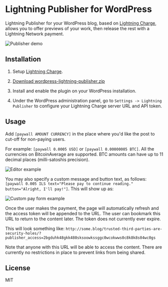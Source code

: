 # Lightning Publisher for WordPress

Lightning Publisher for your WordPress blog, based on [Lightning Charge](https://github.com/ElementsProject/lightning-charge), allows you to offer previews of your work, then release the rest with a Lightning Network payment.

![Publisher demo](https://i.imgur.com/7uaQ2Ow.gif)

## Installation

1. Setup [Lightning Charge](https://github.com/ElementsProject/lightning-charge).

2. [Download wordpress-lightning-publisher.zip](https://github.com/shesek/wordpress-lightning-publisher/releases)

3. Install and enable the plugin on your WordPress installation.

4. Under the WordPress administration panel, go to `Settings -> Lightning Publisher` to configure your Lightning Charge server URL and API token.


## Usage

Add `[paywall AMOUNT CURRENCY]` in the place where you'd like the post to cut-off for non-paying users.

For example: `[paywall 0.0005 USD]` or `[paywall 0.00000005 BTC]`. All the currencies on BitcoinAverage are supported. BTC amounts can have up to 11 decimal places (milli-satoshis precision).

![Editor example](https://i.imgur.com/sqmE5VL.png)

You may also specify a custom message and button text, as follows: `[paywall 0.005 ILS text="Please pay to continue reading." button="Alright, I'll pay!"]`. This will show up as:

![Custom pay form example](https://i.imgur.com/oPScnCC.png)

Once the user makes the payment, the page will automatically refresh and the access token will be appended to the URL. The user can bookmark this URL to return to the content later.
The token does not currently ever expire.

This will look something like: `http://some.blog/trusted-third-parties-are-security-holes/?publisher_access=2bgduhk48gkk480sksoowkssggc0wcokwws0c8k8k8s04wc0gs`

Note that anyone with this URL will be able to access the content. There are currently no restrictions in place to prevent links from being shared.

## License

MIT
